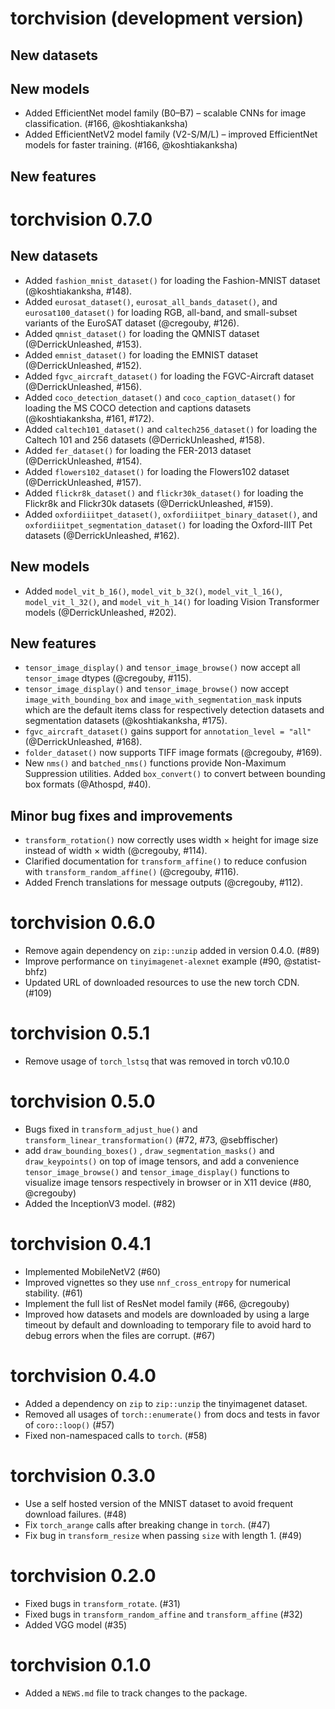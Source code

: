 # torchvision (development version)

## New datasets

## New models
- Added EfficientNet model family (B0–B7) – scalable CNNs for image classification. (#166, @koshtiakanksha)
- Added EfficientNetV2 model family (V2-S/M/L) – improved EfficientNet models for faster training. (#166, @koshtiakanksha)

## New features

# torchvision 0.7.0

## New datasets

* Added `fashion_mnist_dataset()` for loading the Fashion-MNIST dataset (@koshtiakanksha, #148).
* Added `eurosat_dataset()`, `eurosat_all_bands_dataset()`, and `eurosat100_dataset()` for loading RGB, all-band, and small-subset variants of the EuroSAT dataset (@cregouby, #126).
* Added `qmnist_dataset()` for loading the QMNIST dataset (@DerrickUnleashed, #153).
* Added `emnist_dataset()` for loading the EMNIST dataset (@DerrickUnleashed, #152).
* Added `fgvc_aircraft_dataset()` for loading the FGVC-Aircraft dataset (@DerrickUnleashed, #156).
* Added `coco_detection_dataset()` and `coco_caption_dataset()` for loading the MS COCO detection and captions datasets (@koshtiakanksha, #161, #172).
* Added `caltech101_dataset()` and `caltech256_dataset()` for loading the Caltech 101 and 256 datasets (@DerrickUnleashed, #158).
* Added `fer_dataset()` for loading the FER-2013 dataset (@DerrickUnleashed, #154).
* Added `flowers102_dataset()` for loading the Flowers102 dataset (@DerrickUnleashed, #157).
* Added `flickr8k_dataset()` and `flickr30k_dataset()` for loading the Flickr8k and Flickr30k datasets (@DerrickUnleashed, #159).
* Added `oxfordiiitpet_dataset()`, `oxfordiiitpet_binary_dataset()`, and `oxfordiiitpet_segmentation_dataset()` for loading the Oxford-IIIT Pet datasets (@DerrickUnleashed, #162).

## New models

* Added `model_vit_b_16()`, `model_vit_b_32()`, `model_vit_l_16()`, `model_vit_l_32()`, and `model_vit_h_14()` for loading Vision Transformer models (@DerrickUnleashed, #202).

## New features

* `tensor_image_display()` and `tensor_image_browse()` now accept all `tensor_image` dtypes (@cregouby, #115).
* `tensor_image_display()` and `tensor_image_browse()` now accept `image_with_bounding_box` and `image_with_segmentation_mask` inputs which are 
  the default items class for respectively detection datasets and segmentation datasets (@koshtiakanksha, #175).
* `fgvc_aircraft_dataset()` gains support for `annotation_level = "all"` (@DerrickUnleashed, #168).
* `folder_dataset()` now supports TIFF image formats (@cregouby, #169).
* New `nms()` and `batched_nms()` functions provide Non-Maximum Suppression utilities. Added `box_convert()` to convert between bounding box formats (@Athospd, #40).

## Minor bug fixes and improvements

* `transform_rotation()` now correctly uses width × height for image size instead of width × width (@cregouby, #114).
* Clarified documentation for `transform_affine()` to reduce confusion with `transform_random_affine()` (@cregouby, #116).
* Added French translations for message outputs (@cregouby, #112).

# torchvision 0.6.0

- Remove again dependency on `zip::unzip` added in version 0.4.0. (#89)
- Improve performance on `tinyimagenet-alexnet` example (#90, @statist-bhfz)
- Updated URL of downloaded resources to use the new torch CDN. (#109)

# torchvision 0.5.1

- Remove usage of `torch_lstsq` that was removed in torch v0.10.0

# torchvision 0.5.0

-   Bugs fixed in `transform_adjust_hue()` and `transform_linear_transformation()` (#72, #73, @sebffischer)
-   add `draw_bounding_boxes()` , `draw_segmentation_masks()` and `draw_keypoints()` on top of image tensors, and add a convenience `tensor_image_browse()` and `tensor_image_display()` functions to visualize image tensors respectively in browser or in X11 device (#80, @cregouby)
-   Added the InceptionV3 model. (#82)

# torchvision 0.4.1

-   Implemented MobileNetV2 (#60)
-   Improved vignettes so they use `nnf_cross_entropy` for numerical stability. (#61)
-   Implement the full list of ResNet model family (#66, @cregouby)
-   Improved how datasets and models are downloaded by using a large timeout by default and downloading to temporary file to avoid hard to debug errors when the files are corrupt. (#67)

# torchvision 0.4.0

-   Added a dependency on `zip` to `zip::unzip` the tinyimagenet dataset.
-   Removed all usages of `torch::enumerate()` from docs and tests in favor of `coro::loop()` (#57)
-   Fixed non-namespaced calls to `torch`. (#58)

# torchvision 0.3.0

-   Use a self hosted version of the MNIST dataset to avoid frequent download failures. (#48)
-   Fix `torch_arange` calls after breaking change in `torch`. (#47)
-   Fix bug in `transform_resize` when passing `size` with length 1. (#49)

# torchvision 0.2.0

-   Fixed bugs in `transform_rotate`. (#31)
-   Fixed bugs in `transform_random_affine` and `transform_affine` (#32)
-   Added VGG model (#35)

# torchvision 0.1.0

-   Added a `NEWS.md` file to track changes to the package.
